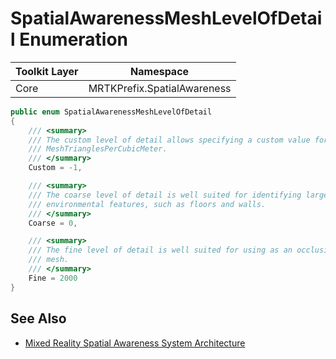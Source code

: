 # SpatialAwarenessMeshLevelOfDetail Enumeration

| Toolkit Layer | Namespace |
| --- | --- |
| Core | MRTKPrefix.SpatialAwareness |

``` C#
public enum SpatialAwarenessMeshLevelOfDetail
{
    /// <summary>
    /// The custom level of detail allows specifying a custom value for
    /// MeshTrianglesPerCubicMeter.
    /// </summary>
    Custom = -1,

    /// <summary>
    /// The coarse level of detail is well suited for identifying large
    /// environmental features, such as floors and walls.
    /// </summary>
    Coarse = 0,

    /// <summary>
    /// The fine level of detail is well suited for using as an occlusion
    /// mesh.
    /// </summary>
    Fine = 2000
}
```

## See Also

- [Mixed Reality Spatial Awareness System Architecture](SpatialAwarenessSystemArchitecture.md)
